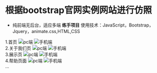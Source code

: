 # 根据bootstrap官网实例网站进行仿照
- 纯前端无后台，适应多端 **练手项目**
使用技术：JavaScript，Bootstrap，Jquery，animate.css,HTML,CSS

1.首页
![pc端](https://images.gitee.com/uploads/images/2020/0904/103247_6691ab96_7990393.png "屏幕截图.png")
![手机端](https://images.gitee.com/uploads/images/2020/0904/103423_78facf25_7990393.png "屏幕截图.png")
<br>
2.关于我们页
![pc端](https://images.gitee.com/uploads/images/2020/0904/103451_c9693d7a_7990393.png "屏幕截图.png")
![手机端](https://images.gitee.com/uploads/images/2020/0904/103521_3d0686de_7990393.png "屏幕截图.png")
<br>
3.展示页
![pc端](https://images.gitee.com/uploads/images/2020/0904/103546_d5dc7815_7990393.png "屏幕截图.png")
![手机端](https://images.gitee.com/uploads/images/2020/0904/103608_e8ce247d_7990393.png "屏幕截图.png")
<br>
4.帮助页面
![pc端](https://images.gitee.com/uploads/images/2020/0904/103639_f141d2d3_7990393.png "屏幕截图.png")
![手机端](https://images.gitee.com/uploads/images/2020/0904/103756_ce7a81d3_7990393.png "屏幕截图.png")
<br>
...
